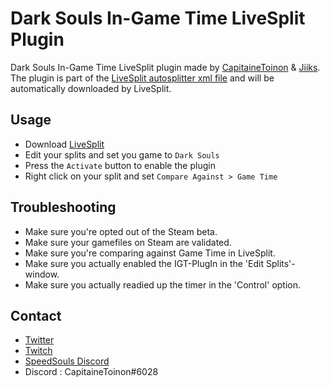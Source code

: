 # Dark Souls In-Game Time LiveSplit Plugin

Dark Souls In-Game Time LiveSplit plugin made by [CapitaineToinon](https://github.com/CapitaineToinon) & [Jiiks](https://github.com/Jiiks). The plugin is part of the [LiveSplit autosplitter xml file](https://github.com/LiveSplit/LiveSplit/blob/master/LiveSplit.AutoSplitters.xml) and will be automatically downloaded by LiveSplit. 

## Usage

* Download [LiveSplit](http://livesplit.github.io/)
* Edit your splits and set you game to `Dark Souls`
* Press the `Activate` button to enable the plugin
* Right click on your split and set `Compare Against > Game Time`

## Troubleshooting
* Make sure you're opted out of the Steam beta.
* Make sure your gamefiles on Steam are validated.
* Make sure you're comparing against Game Time in LiveSplit.
* Make sure you actually enabled the IGT-PlugIn in the 'Edit Splits'-window.
* Make sure you actually readied up the timer in the 'Control' option.

## Contact
* [Twitter](https://twitter.com/CapitaineToinon)
* [Twitch](https://www.twitch.tv/capitainetoinon)
* [SpeedSouls Discord](https://discord.gg/speedsouls)
* Discord : CapitaineToinon#6028
